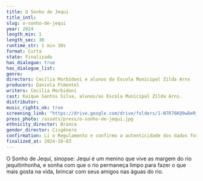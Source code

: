 ```yaml
---
title: O Sonho de Jequi
title_intl: 
slug: o-sonho-de-jequi
year: 2024
length_min: 1
length_sec: 30
runtime_str: 1 min 30s
format: Curta
state: Finalizado
has_dialogue: true
has_dialogue_list: 
genre: 
directors: Cecília Morbidoni e alunos da Escola Municipal Zilda Arns
producers: Daniela Pimentel
writers: Cecilia Morbidoni
cast: Kaique Santos Silva, alunos/as Escola Municipal Zilda Arns.
distributor: 
music_rights_ok: true
screening_link: "https://drive.google.com/drive/folders/1-N7R76KQ9wDeRj5yw_w-zncLXkUJdNMc?usp=share_link"
press_photo: /assets/press/o-sonho-de-jequi.jpg
ethnicity_director: Branca
gender_director: Cisgênero
confirmation: Li o Regulamento e confirmo a autenticidade dos dados fornecido nesta ficha de inscrição.
finalized_at: 2024-10-03
---
```


O Sonho de Jequi, sinopse: Jequi é um menino que vive as margem do rio jequitinhonha, e sonha com que o rio permaneça limpo para fazer o que mais gosta na vida, brincar com seus amigos nas águas do rio.
